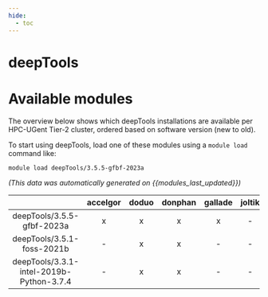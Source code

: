 ```yaml
---
hide:
  - toc
---
```


deepTools
=========

# Available modules


The overview below shows which deepTools installations are available per HPC-UGent Tier-2 cluster, ordered based on software version (new to old).

To start using deepTools, load one of these modules using a `module load` command like:

```shell
module load deepTools/3.5.5-gfbf-2023a
```

*(This data was automatically generated on {{modules_last_updated}})*  

| |accelgor|doduo|donphan|gallade|joltik|shinx|
| :---: | :---: | :---: | :---: | :---: | :---: | :---: |
|deepTools/3.5.5-gfbf-2023a|x|x|x|x|-|x|
|deepTools/3.5.1-foss-2021b|-|x|x|-|-|-|
|deepTools/3.3.1-intel-2019b-Python-3.7.4|-|x|x|-|-|-|
